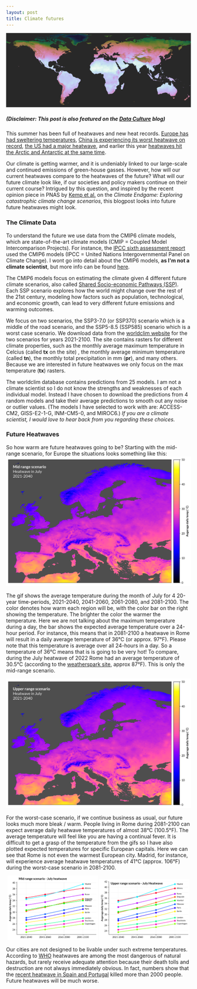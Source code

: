 ```yaml
---
layout: post
title: Climate futures
---
```

<img src="images/2022/world-climate.png" class="fit image">

##### (Disclaimer: This post is also featured on the [Data Culture](https://dataculture.dk/stories) blog)

This summer has been full of heatwaves and new heat records.
[Europe has had sweltering temperatures](https://www.bbc.com/news/world-europe-62216159), [China is experiencing its worst heatwave on record](https://www.npr.org/2022/08/20/1118619754/china-battles-its-worst-heat-wave-on-record), [the US had a major heatwave](https://www.washingtonpost.com/climate-environment/2022/08/01/heatwave-northwest-lower48-us-plains/), and earlier this year [heatwaves hit the Arctic and Antarctic at the same time](https://www.livescience.com/arctic-and-antarctica-simultaneous-heatwaves).

Our climate is getting warmer, and it is undeniably linked to our large-scale and continued emissions of green-house gasses. 
However, how will our current heatwaves compare to the heatwaves of the future?
What will our future climate look like, if our societies and policy makers continue on their current course?
Intrigued by this question, and inspired by the recent opinion piece in PNAS by [Kemp et al.](https://www.pnas.org/doi/10.1073/pnas.2108146119) on the _Climate Endgame: Exploring catastrophic climate change scenarios_, this blogpost looks into future future heatwaves might look.

### The Climate Data

To understand the future we use data from the CMIP6 climate models, which are state-of-the-art climate models (CMIP = Coupled Model Intercomparison Projects). 
For instance, the [IPCC sixth assessment report](https://www.ipcc.ch/assessment-report/ar6/) used the CMIP6 models (IPCC = United Nations Intergovernmental Panel on Climate Change).
I wont go into detail about the CMIP6 models, __as I'm not a climate scientist__, but more info can be found [here](https://www.carbonbrief.org/cmip6-the-next-generation-of-climate-models-explained/).

The CMIP6 models focus on estimating the climate given 4 different future climate scenarios, also called [Shared Socio-economic Pathways (SSP)](https://www.carbonbrief.org/explainer-how-shared-socioeconomic-pathways-explore-future-climate-change/).
Each SSP scenario explores how the world might change over the rest of the 21st century, modeling how factors such as population, technological, and economic growth, can lead to very different future emissions and warming outcomes.

We focus on two scenarios, the SSP3-7.0 (or SSP370) scenario which is a middle of the road scenario, and the SSP5-8.5 (SSP585) scenario which is a worst case scenario. 
We download data from the [worldclim website](https://www.worldclim.org/data/cmip6/cmip6climate.html) for the two scenarios for years 2021-2100.
The site contains rasters for different climate properties, such as the monthly average maximum temperature in Celcius (called __tx__ on the site) , the monthly average minimum temperature (called __tn__), the monthly total precipitation in mm (__pr__), and many others.
Because we are interested in future heatwaves we only focus on the max temperature (__tx__) rasters.

The worldclim database contains predictions from 25 models.
I am not a climate scientist so I do not know the strengths and weaknesses of each individual model. 
Instead I have chosen to download the predictions from 4 random models and take their average predictions to smooth out any noise or outlier values.
(The models I have selected to work with are: ACCESS-CM2, GISS-E2-1-G, INM-CM5-0, and MIROC6.)
_If you are a climate scientist, I would love to hear back from you regarding these choices._

### Future Heatwaves

So how warm are future heatwaves going to be?
Starting with the mid-range scenario, for Europe the situations looks something like this:
<img src="/images/2022/ssp370_grey.gif" class="fit image">


The gif shows the average temperature during the month of July for 4 20-year time-periods, 2021-2040, 2041-2060, 2061-2080, and 2081-2100.
The color denotes how warm each region will be, with the color bar on the right showing the temperature.
The brighter the color the warmer the temperature.
Here we are not talking about the maximum temperature during a day, the bar shows the expected average temperature over a 24-hour period. 
For instance, this means that in 2081-2100 a heatwave in Rome will result in a daily average temperature of 36°C (or approx. 97°F).
Please note that this temperature is average over all 24-hours in a day. 
So a temperature of 36°C means that is is going to be very hot!
To compare, during the July heatwave of 2022 Rome had an average temperature of 30.5°C (according to the [weatherspark site](https://weatherspark.com/m/71779/7/Average-Weather-in-July-in-Rome-Italy#Figures-Temperature), approx 87°F).
This is only the mid-range scenario. 

<img src="/images/2022/ssp585_grey.gif" class="fit image">

For the worst-case scenario, if we continue business as usual, our future looks much more bleak / warm. 
People living in Rome during 2081-2100 can expect average daily heatwave temperatures of almost 38°C (100.5°F).
The average temperature will feel like you are having a continual fever.
It is difficult to get a grasp of the temperature from the gifs so I have also plotted expected temperatures for specific European capitals.
Here we can see that Rome is not even the warmest European city. 
Madrid, for instance, will experience average heatwave temperatures of 41°C (approx. 106°F) during the worst-case scenario in 2081-2100.

<center>
<img src="/images/2022/eu-city_temperature-ssp370.png" style="width:49%">
<img src="/images/2022/eu-city_temperature-ssp585.png" style="width:49%">
</center>

Our cities are not designed to be livable under such extreme temperatures.
According to [WHO](https://www.who.int/health-topics/heatwaves#tab=tab_1) heatwaves are among the most dangerous of natural hazards, but rarely receive adequate attention because their death tolls and destruction are not always immediately obvious.
In fact, numbers show that the [recent heatwave in Spain and Portugal](https://www.axios.com/2022/07/18/heat-wave-europe-death-toll) killed more than 2000 people.
Future heatwaves will be much worse.